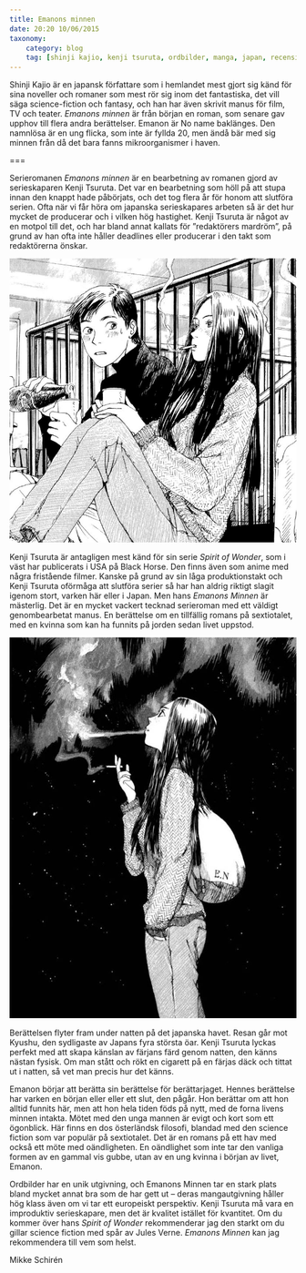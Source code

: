 ```yaml
---
title: Emanons minnen
date: 20:20 10/06/2015
taxonomy:
    category: blog
    tag: [shinji kajio, kenji tsuruta, ordbilder, manga, japan, recension]
---
```

Shinji Kajio är en japansk författare som i hemlandet mest gjort sig känd för sina noveller och romaner som mest rör sig inom det fantastiska, det vill säga science-fiction och fantasy, och han har även skrivit manus för film, TV och teater. _Emanons minnen_ är från början en roman, som senare gav upphov till flera andra berättelser. Emanon är No name baklänges. Den namnlösa är en ung flicka, som inte är fyllda 20, men ändå bär med sig minnen från då det bara fanns mikroorganismer i haven.

===

Serieromanen _Emanons minnen_ är en bearbetning av romanen gjord av serieskaparen Kenji Tsuruta. Det var en bearbetning som höll på att stupa innan den knappt hade påbörjats, och det tog flera år för honom att slutföra serien. Ofta när vi får höra om japanska serieskapares arbeten så är det hur mycket de producerar och i vilken hög hastighet. Kenji Tsuruta är något av en motpol till det, och har bland annat kallats för ”redaktörers mardröm”, på grund av han ofta inte håller deadlines eller producerar i den takt som redaktörerna önskar.

![Detalj ur Emanons minnen](emanon.jpg)

Kenji Tsuruta är antagligen mest känd för sin serie _Spirit of Wonder_, som i väst har publicerats i USA på Black Horse. Den finns även som anime med några fristående filmer. Kanske på grund av sin låga produktionstakt och Kenji Tsuruta oförmåga att slutföra serier så har han aldrig riktigt slagit igenom stort, varken här eller i Japan. Men hans _Emanons Minnen_ är mästerlig. Det är en mycket vackert tecknad serieroman med ett väldigt genombearbetat manus. En berättelse om en tillfällig romans på sextiotalet, med en kvinna som kan ha funnits på jorden sedan livet uppstod.

![En sida ur Emanons minnen](tumblr_n61f8i091f1t0s2a9o1_1280.jpg)

Berättelsen flyter fram under natten på det japanska havet. Resan går mot Kyushu, den sydligaste av Japans fyra största öar. Kenji Tsuruta lyckas perfekt med att skapa känslan av färjans färd genom natten, den känns nästan fysisk. Om man stått och rökt en cigarett på en färjas däck och tittat ut i natten, så vet man precis hur det känns.

Emanon börjar att berätta sin berättelse för berättarjaget. Hennes berättelse har varken en början eller eller ett slut, den pågår. Hon berättar om att hon alltid funnits här, men att hon hela tiden föds på nytt, med de forna livens minnen intakta. Mötet med den unga mannen är evigt och kort som ett ögonblick. Här finns en dos österländsk filosofi, blandad med den science fiction som var populär på sextiotalet. Det är en romans på ett hav med också ett möte med oändligheten. En oändlighet som inte tar den vanliga formen av en gammal vis gubbe, utan av en ung kvinna i början av livet, Emanon.

Ordbilder har en unik utgivning, och Emanons Minnen tar en stark plats bland mycket annat bra som de har gett ut – deras mangautgivning håller hög klass även om vi tar ett europeiskt perspektiv. Kenji Tsuruta må vara en improduktiv serieskapare, men det är kvalitet istället för kvantitet. Om du kommer över hans _Spirit of Wonder_ rekommenderar jag den starkt om du gillar science fiction med spår av Jules Verne. _Emanons Minnen_ kan jag rekommendera till vem som helst.


Mikke Schirén
